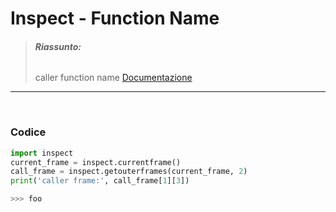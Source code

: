 # Inspect - Function Name
> ###### **Riassunto:** 
> caller function name
> [Documentazione](https://docs.python.org/3/library/inspect.html)
-----

<br>

### Codice
```python 
import inspect
current_frame = inspect.currentframe()
call_frame = inspect.getouterframes(current_frame, 2)
print('caller frame:', call_frame[1][3])

>>> foo
```